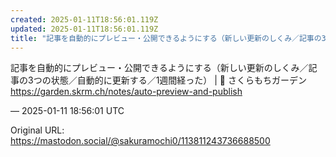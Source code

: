 ```yaml
---
created: 2025-01-11T18:56:01.119Z
updated: 2025-01-11T18:56:01.119Z
title: "記事を自動的にプレビュー・公開できるようにする（新しい更新のしくみ／記事の3つの[...]"
---
```


<p>記事を自動的にプレビュー・公開できるようにする（新しい更新のしくみ／記事の3つの状態／自動的に更新する／1週間経った） | 🌱 さくらもちガーデン<br /><a href="https://garden.skrm.ch/notes/auto-preview-and-publish" target="_blank" rel="nofollow noopener" translate="no"><span class="invisible">https://</span><span class="ellipsis">garden.skrm.ch/notes/auto-prev</span><span class="invisible">iew-and-publish</span></a></p>

&mdash; 2025-01-11 18:56:01 UTC

Original URL: https://mastodon.social/@sakuramochi0/113811243736688500
